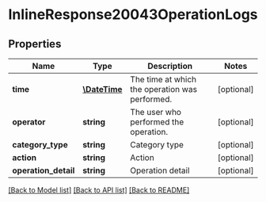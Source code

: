 # InlineResponse20043OperationLogs

## Properties
Name | Type | Description | Notes
------------ | ------------- | ------------- | -------------
**time** | [**\DateTime**](\DateTime.md) | The time at which the operation was performed. | [optional] 
**operator** | **string** | The user who performed the operation. | [optional] 
**category_type** | **string** | Category type | [optional] 
**action** | **string** | Action | [optional] 
**operation_detail** | **string** | Operation detail | [optional] 

[[Back to Model list]](../README.md#documentation-for-models) [[Back to API list]](../README.md#documentation-for-api-endpoints) [[Back to README]](../README.md)


